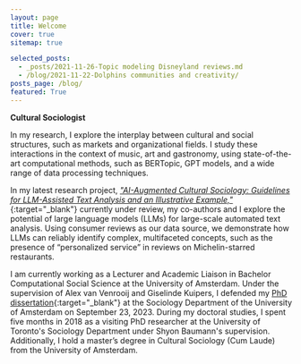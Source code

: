 ```yaml
---
layout: page
title: Welcome
cover: true
sitemap: true

selected_posts:
  - _posts/2021-11-26-Topic modeling Disneyland reviews.md
  - /blog/2021-11-22-Dolphins communities and creativity/
posts_page: /blog/
featured: True
---
```


**Cultural Sociologist**

In my research, I explore the interplay between cultural and social structures, such as markets and organizational fields. I study these interactions in the context of music, art and gastronomy, using state-of-the-art computational methods, such as BERTopic, GPT models, and a wide range of data processing techniques. 

In my latest research project, [_"AI-Augmented Cultural Sociology: Guidelines for LLM-Assisted Text Analysis and an Illustrative Example,"_](https://docs.google.com/document/d/17GMIdOGSOFJAkbbqWiBqJpNTO2NdjJAUCBRZHJUDs3o/edit?usp=sharing){:target="_blank"} currently under review, my co-authors and I explore the potential of large language models (LLMs) for large-scale automated text analysis. Using consumer reviews as our data source, we demonstrate how LLMs can reliably identify complex, multifaceted concepts, such as the presence of “personalized service” in reviews on Michelin-starred restaurants.

I am currently working as a Lecturer and Academic Liaison in Bachelor Computational Social Science at the University of Amsterdam. Under the supervision of Alex van Venrooij and Giselinde Kuipers, I defended my [PhD dissertation](https://drive.google.com/file/d/1-DKHgvI4YEHkV6PB8xV9UpGsJlSC6a1g/view?usp=sharing){:target="_blank"}  at the Sociology Department of the University of Amsterdam on September 23, 2023. During my doctoral studies, I spent five months in 2018 as a visiting PhD researcher at the University of Toronto's Sociology Department under Shyon Baumann's supervision. Additionally, I hold a master’s degree in Cultural Sociology (Cum Laude) from the University of Amsterdam.

<!-- I am a Core Lecturer in Computational Social Sciences at the University of Amsterdam and a Visiting Lecturer at the School of Business Administration at the American University Kyiv.

I work as a Core Lecturer in Computational Social Sciences at the University of Amsterdam and a Visiting Lecturer at the American University Kyiv, where I teach Introduction to Sociology and Innovations in Society. 

My PhD dissertation [“Genres, webs of fields, and institutional change: The development of dance in the US, UK, and the Netherlands, 1985-2005”](https://drive.google.com/file/d/1-DKHgvI4YEHkV6PB8xV9UpGsJlSC6a1g/view?usp=sharing){:target="_blank"} has recently (27 September, 2023) been completed.

I am currently setting up a new project titled [“How style impacts organization: modeling stylistic variations in the film art world”](https://docs.google.com/document/d/1-keicHpcssowyzRC1oLQQb_1S6maaTzi92CS2AVoF60/edit){:target="_blank"} for which I received a Valorization grant from the Social and Behavioural Data Science Centre at the University of Amsterdam. 

Previously, I completed my master in Cultural Sociology (Cum Laude, University of Amsterdam) with a thesis titled “The culinary order: sustainable consumer identities and new organizational forms on the alternative market for foods.”

My PhD dissertation [“Genres, webs of fields, and institutional change: The development of dance in the US, UK, and the Netherlands, 1985-2005”](https://drive.google.com/file/d/1-DKHgvI4YEHkV6PB8xV9UpGsJlSC6a1g/view?usp=sharing){:target="_blank"} has recently (27 September, 2023) been completed. See [this page](https://www.renswilderom.nl/dissertation/) for more information

I completed my master in Cultural Sociology (Cum Laude, University of Amsterdam) with a thesis titled “The culinary order: sustainable consumer identities and new organizational forms on the alternative market for foods.”

The two studies are characterized by rather different substantive domains (dance vs sustainable food), yet they also share a connection due to their focus on how the interplay between change-seeking movements and established actors shapes processes of innovation. My research uses computational and qualitative/historical methods. It draws, predominantly, on the literature from cultural sociology, organization and social movement studies.

I recently received a Valorization grant from the Social and Behavioural Data Science Centre (UvA) to set up a new project titled ["How style impacts organization: modeling stylistic variations in the film art world"](https://docs.google.com/document/d/1-keicHpcssowyzRC1oLQQb_1S6maaTzi92CS2AVoF60/edit?usp=sharing){:target="_blank"}. 


 The panel on the left shows you some areas to explore: from an overview of my (upcoming) publications to an about me section which brings you up-to-date about my professional life, to a "like" section on things I am watching, reading, and listening to.

The most important part of this site is the blog section. The conventional [Python](https://renswilderom.github.io/blog/python/) posts provide full-blown scripts with some background information, whereas the [Python shorts](https://renswilderom.github.io/blog/python-shorts/) consist of Jupyter Notebooks that go straight to the code to perform a particular practical/analytical task.

Enjoy, and reach out to me for any questions or suggestions! -->






